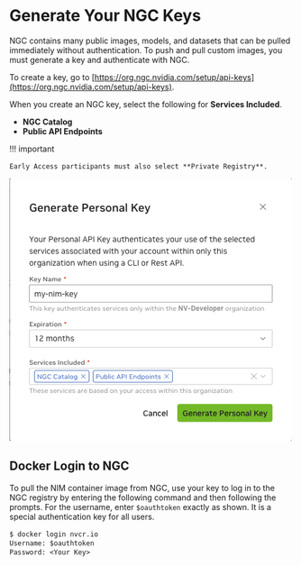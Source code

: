 # Generate Your NGC Keys

NGC contains many public images, models, and datasets that can be pulled immediately without authentication. 
To push and pull custom images, you must generate a key and authenticate with NGC.

To create a key, go to [https://org.ngc.nvidia.com/setup/api-keys](https://org.ngc.nvidia.com/setup/api-keys).

When you create an NGC key, select the following for **Services Included**.

- **NGC Catalog**
- **Public API Endpoints**

!!! important

    Early Access participants must also select **Private Registry**.

![Generate Personal Key](images/generate_personal_key.png)


## Docker Login to NGC

To pull the NIM container image from NGC, use your key to log in to the NGC registry by entering the following command and then following the prompts. 
For the username, enter `$oauthtoken` exactly as shown. 
It is a special authentication key for all users.


```shell
$ docker login nvcr.io
Username: $oauthtoken
Password: <Your Key>
```
